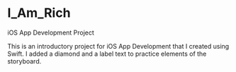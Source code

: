 # I_Am_Rich
iOS App Development Project


This is an introductory project for iOS App Development that I created using Swift. I added a diamond and a label text to practice elements of the storyboard.
